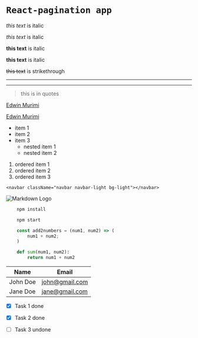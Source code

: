 # `React-pagination app`

<!-- italics -->
_this text_ is italic

*this text* is italic

<!-- strong -->
__this text__ is italic

**this text** is italic

<!-- strikethrough -->
~~this text~~ is strikethrough

<!-- hrizontal rule -->

---

___

<!-- blockquotes -->

>this is in quotes

<!-- links -->
[Edwin Murimi](www.youtube.com)

[Edwin Murimi](www.youtube.com "YouTube")

<!-- UL -->

* item 1
* item 2
* item 3
    * nested item 1
    * nested item 2

<!-- OL -->
1. ordered item 1
1. ordered item 2
1. ordered item 3

<!-- incline code blocks -->
`<navbar className="navbar navbar-light bg-light"></navbar>`

<!-- image -->
![Markdown Logo](https://i.pinimg.com/236x/25/d0/8a/25d08a03b9663921b285e5bedc079b53.jpg)

<!-- github markdown -->

<!-- code blocks -->
```bash
    npm install

    npm start
```

```javascript
    const add2numbers = (num1, num2) => (
        num1 + num2;
    )
```

```python
    def sum(num1, num2):
        return num1 + num2
```

<!-- table -->

| Name    | Email         |
| ------- | ------------- |
| John Doe| john@gmail.com|
| Jane Doe| jane@gmail.com|

<!-- task lists -->
* [x] Task 1 done
* [x] Task 2 done
* [ ] Task 3 undone


